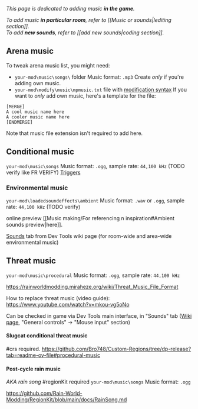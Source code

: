 *This page is dedicated to adding music **in the game**.*

*To add music **in particular room**, refer to [[Music or sounds|lediting section]].*  
*To add **new sounds**, refer to [[add new sounds|coding section]].*

## Arena music
To tweak arena music list, you might need:
- `your-mod\music\songs\` folder 
	Music format: `.mp3`
	Create *only* if you're adding own music.
-  `your-mod\modify\music\mpmusic.txt` file with [modification syntax](https://rainworldmodding.miraheze.org/wiki/Downpour_Reference/Modification_Files) 
	If you want to *only* add own music, here's a template for the file:  

```
[MERGE]
A cool music name here
A cooler music name here
[ENDMERGE]
```
Note that music file extension isn't required to add here.

## Conditional music
`your-mod\music\songs` 
Music format: `.ogg`, sample rate: `44,100 kHz` (TODO verify like FR VERIFY)
[Triggers](https://rainworldmodding.miraheze.org/wiki/Dev_Tools#tabber-tabpanel-Triggers-0) 

### Environmental music
`your-mod\loadedsoundeffects\ambient`
Music format: `.wav` or `.ogg`, sample rate: `44,100 kHz` (TODO verify)

online preview [[Music making/For referencing n inspiration#Ambient sounds preview|here]].

[Sounds](https://rainworldmodding.miraheze.org/wiki/Dev_Tools#tabber-tabpanel-Sounds-0) tab from Dev Tools wiki page (for room-wide and area-wide environmental music)

## Threat music
`your-mod\music\procedural`
Music format: `.ogg`, sample rate: `44,100 kHz`

https://rainworldmodding.miraheze.org/wiki/Threat_Music_File_Format 

How to replace threat music (video guide):  
https://www.youtube.com/watch?v=mkou-vg5oNo

Can be checked in game via Dev Tools main interface, in "Sounds" tab ([Wiki page](https://rainworldmodding.miraheze.org/wiki/Dev_Tools#tabber-tabpanel-Sounds-0), "General controls" -> "Mouse input" section)
#### Slugcat conditional threat music
#crs required.
https://github.com/Bro748/Custom-Regions/tree/dp-release?tab=readme-ov-file#procedural-music

#### Post-cycle rain music
*AKA rain song*
#regionKit required
`your-mod\music\songs`
Music format: `.ogg`

https://github.com/Rain-World-Modding/RegionKit/blob/main/docs/RainSong.md  